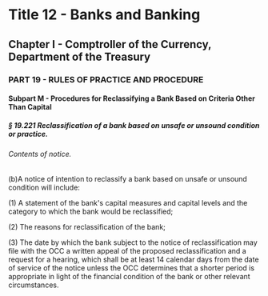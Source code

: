 
# Title 12 - Banks and Banking
## Chapter I - Comptroller of the Currency, Department of the Treasury
### PART 19 - RULES OF PRACTICE AND PROCEDURE
#### Subpart M - Procedures for Reclassifying a Bank Based on Criteria Other Than Capital
##### § 19.221 Reclassification of a bank based on unsafe or unsound condition or practice.
###### Contents of notice.

(b)A notice of intention to reclassify a bank based on unsafe or unsound condition will include:

(1) A statement of the bank's capital measures and capital levels and the category to which the bank would be reclassified;

(2) The reasons for reclassification of the bank;

(3) The date by which the bank subject to the notice of reclassification may file with the OCC a written appeal of the proposed reclassification and a request for a hearing, which shall be at least 14 calendar days from the date of service of the notice unless the OCC determines that a shorter period is appropriate in light of the financial condition of the bank or other relevant circumstances.
